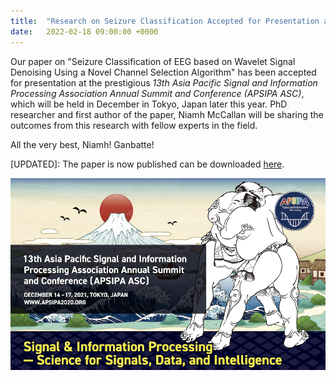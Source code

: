 ```yaml
---
title:  "Research on Seizure Classification Accepted for Presentation at *APSIPA ASC 2021* [UPDATED]"
date:   2022-02-18 09:00:00 +0000
---
```


Our paper on "Seizure Classification of EEG based on Wavelet Signal Denoising Using a Novel Channel Selection Algorithm" has been accepted for presentation at the prestigious *13th Asia Pacific Signal and Information Processing Association Annual Summit and Conference (APSIPA ASC)*, which will be held in December in Tokyo, Japan later this year. PhD researcher and first author of the paper, Niamh McCallan will be sharing the outcomes from this research with fellow experts in the field.

All the very best, Niamh! Ganbatte!  

[UPDATED]: The paper is now published can be downloaded [here](https://ieeexplore.ieee.org/document/9689257).  

<img src="/assets/Figures/APSIPA.png" width="840">  

